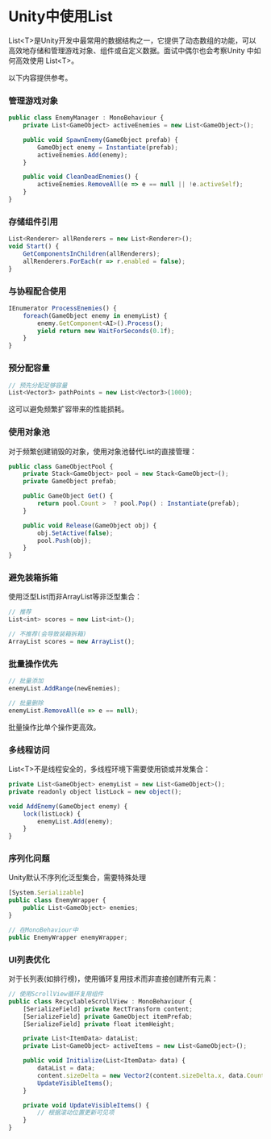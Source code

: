 # Unity中使用List

List\<T\>是Unity开发中最常用的数据结构之一，它提供了动态数组的功能，可以高效地存储和管理游戏对象、组件或自定义数据。面试中偶尔也会考察Unity 中如何高效使用 List\<T\>。

以下内容提供参考。

### 管理游戏对象

```js
public class EnemyManager : MonoBehaviour {
    private List<GameObject> activeEnemies = new List<GameObject>();

    public void SpawnEnemy(GameObject prefab) {
        GameObject enemy = Instantiate(prefab);
        activeEnemies.Add(enemy);
    }

    public void CleanDeadEnemies() {
        activeEnemies.RemoveAll(e => e == null || !e.activeSelf);
    }
}
```

### 存储组件引用

```js
List<Renderer> allRenderers = new List<Renderer>();
void Start() {
    GetComponentsInChildren(allRenderers);
    allRenderers.ForEach(r => r.enabled = false);
}
```

### 与协程配合使用

```js
IEnumerator ProcessEnemies() {
    foreach(GameObject enemy in enemyList) {
        enemy.GetComponent<AI>().Process();
        yield return new WaitForSeconds(0.1f);
    }
}
```

### 预分配容量

```js
// 预先分配足够容量
List<Vector3> pathPoints = new List<Vector3>(1000);
```

这可以避免频繁扩容带来的性能损耗。

### 使用对象池

对于频繁创建销毁的对象，使用对象池替代List的直接管理：

```js
public class GameObjectPool {
    private Stack<GameObject> pool = new Stack<GameObject>();
    private GameObject prefab;

    public GameObject Get() {
        return pool.Count >  ? pool.Pop() : Instantiate(prefab);
    }

    public void Release(GameObject obj) {
        obj.SetActive(false);
        pool.Push(obj);
    }
}
```

### 避免装箱拆箱

使用泛型List而非ArrayList等非泛型集合：

```js
// 推荐
List<int> scores = new List<int>();

// 不推荐(会导致装箱拆箱)
ArrayList scores = new ArrayList();
```

### 批量操作优先

```js
// 批量添加
enemyList.AddRange(newEnemies);

// 批量删除
enemyList.RemoveAll(e => e == null);
```

批量操作比单个操作更高效。

### 多线程访问

List\<T\>不是线程安全的，多线程环境下需要使用锁或并发集合：

```js
private List<GameObject> enemyList = new List<GameObject>();
private readonly object listLock = new object();

void AddEnemy(GameObject enemy) {
    lock(listLock) {
        enemyList.Add(enemy);
    }
}
```

### 序列化问题

Unity默认不序列化泛型集合，需要特殊处理

```js
[System.Serializable]
public class EnemyWrapper {
    public List<GameObject> enemies;
}

// 在MonoBehaviour中
public EnemyWrapper enemyWrapper;
```

### UI列表优化

对于长列表(如排行榜)，使用循环复用技术而非直接创建所有元素：

```js
// 使用ScrollView循环复用组件
public class RecyclableScrollView : MonoBehaviour {
    [SerializeField] private RectTransform content;
    [SerializeField] private GameObject itemPrefab;
    [SerializeField] private float itemHeight;

    private List<ItemData> dataList;
    private List<GameObject> activeItems = new List<GameObject>();

    public void Initialize(List<ItemData> data) {
        dataList = data;
        content.sizeDelta = new Vector2(content.sizeDelta.x, data.Count * itemHeight);
        UpdateVisibleItems();
    }

    private void UpdateVisibleItems() {
        // 根据滚动位置更新可见项
    }
}
```
